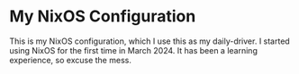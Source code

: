 # My NixOS Configuration

This is my NixOS configuration, which I use this as my daily-driver. I started using NixOS for the first time in March 2024. It has been a learning experience, so excuse the mess.

